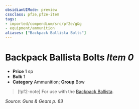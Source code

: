 ```yaml
---
obsidianUIMode: preview
cssclass: pf2e,pf2e-item
tags:
- imported/compendium/src/pf2e/g&g
- equipment/ammunition
aliases: ["Backpack Ballista Bolts"]
---
```

# Backpack Ballista Bolts *Item 0*  

- **Price** 1 sp
- **Bulk** 1
- **Category** Ammunition; **Group** Bow 

> [!pf2-note]
> For use with the [Backpack Ballista](backpack-ballista-g-g.md).

*Source: Guns & Gears p. 63*